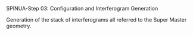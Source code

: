 SPINUA-Step 03: Configuration and Interferogram Generation

Generation of the stack of interferograms all referred to the Super Master geometry.
